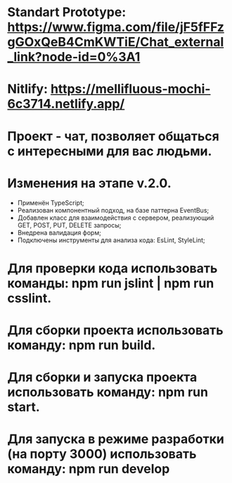 # Standart Prototype: https://www.figma.com/file/jF5fFFzgGOxQeB4CmKWTiE/Chat_external_link?node-id=0%3A1

# Nitlify: https://mellifluous-mochi-6c3714.netlify.app/

# Проект - чат, позволяет общаться с интересными для вас людьми.

# Изменения на этапе v.2.0. 
 - Применён TypeScript;
 - Реализован компонентный подход, на базе паттерна EventBus;
 - Добавлен класс для взаимодействия с сервером, реализующий GET, POST, PUT, DELETE запросы;
 - Внедрена валидация форм;
 - Подключены инструменты для анализа кода: EsLint, StyleLint;

# Для проверки кода использовать команды: npm run jslint | npm run csslint.

# Для сборки проекта использовать команду: npm run build.

# Для сборки и запуска проекта использовать команду: npm run start.

# Для запуска в режиме разработки (на порту 3000) использовать команду: npm run develop
